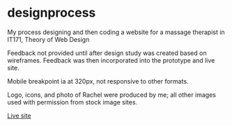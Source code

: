 # designprocess
My process designing and then coding a website for a massage therapist in IT171, Theory of Web Design

Feedback not provided until after design study was created based on wireframes. Feedback was then incorporated into the prototype and live site.

Mobile breakpoint ia at 320px, not responsive to other formats.

Logo, icons, and photo of Rachel were produced by me; all other images used with permission from stock image sites.

[Live site](https://www.roryhackney.com/_prototype/)
